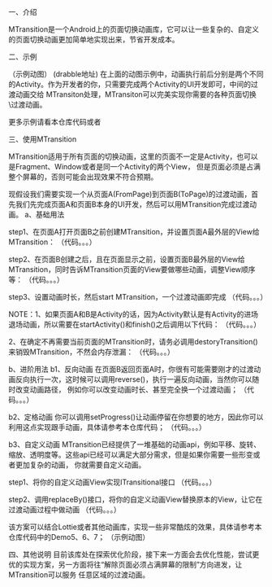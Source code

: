 一、介绍

MTransition是一个Android上的页面切换动画库，它可以让一些复杂的、自定义的页面切换动画更加简单地实现出来，节省开发成本。

二、示例

（示例动图）
(drabble地址)
在上面的动图示例中，动画执行前后分别是两个不同的Activity。作为开发者的你，只需要完成两个Activity的UI开发即可，中间的过渡动画交给
MTransiton处理，MTransiton可以完美实现你需要的各种页面切换\过渡动画。

更多示例请看本仓库代码或者

三、使用MTransition

MTransition适用于所有页面的切换动画，这里的页面不一定是Activity，也可以是Fragment、Window或者是同一个Activity的两个View，
但是页面必须是占满整个屏幕的，否则可能会出现效果不符合预期。

现假设我们需要实现一个从页面A(FromPage)到页面B(ToPage)的过渡动画，首先我们先完成页面A和页面B本身的UI开发，然后可以用MTransition完成过渡动画。
a、基础用法

step1、在页面A打开页面B之前创建MTransition，并设置页面A最外层的View给MTransition：
（代码。。。）

step2、在页面B创建之后，且在页面显示之前，设置页面B最外层的View给MTransition，同时告诉MTransition页面的View要做哪些动画，调整View顺序等：
（代码。。。）

step3、设置动画时长，然后start MTransition，一个过渡动画即完成
（代码。。。）

NOTE：1、如果页面A和B是Activity的话，因为Activity默认是有Activity的进场退场动画，所以需要在startActivity()和finish()之后调用以下代码：
（代码。。。）

2、在确定不再需要当前页面的MTransition时，请务必调用destoryTransition()来销毁MTransition，不然会内存泄漏：
（代码。。。）

b、进阶用法
b1、反向动画
在页面B返回页面A时，你很有可能需要刚才的过渡动画反向执行一次，这时候可以调用reverse()，执行一遍反向动画，当然你可以随时改变动画路径，
例如你可以改变动画时长、甚至完全换一个过渡动画；
（代码。。。）

b2、定格动画
你可以调用setProgress()让动画停留在你想要的地方，因此你可以利用这点实现跟手动画，具体请参考本仓库代码；
（代码。。。）

b3、自定义动画
MTransition已经提供了一堆基础的动画api，例如平移、旋转、缩放、透明度等。这些api已经可以满足大部分需求，但是如果你需要一些形变或者更加复杂的动画，
你就需要自定义动画。

step1、将你的自定义动画View实现ITransitional接口
（代码。。。）

step2、调用replaceBy()接口，将你的自定义动画View替换原本的View，让它在过渡动画过程中做动画
（代码。。。）

该方案可以结合Lottie或者其他动画库，实现一些非常酷炫的效果，具体请参考本仓库代码中的Demo5、6、7；
（示例动图）

四、其他说明
目前该库处在探索优化阶段，接下来一方面会去优化性能，尝试更优的实现方案，另一方面将往“解除页面必须占满屏幕的限制”方向进发，让MTransition可以服务
任意区域的过渡动画。
